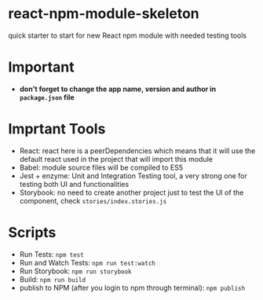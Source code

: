 # react-npm-module-skeleton
quick starter to start for new React npm module with needed testing tools

# Important
- **don't forget to change the app name, version and author in `package.json` file**

# Imprtant Tools
- React: react here is a peerDependencies which means that it will use the default react used in the project that will import this module
- Babel: module source files will be compiled to ES5
- Jest + enzyme: Unit and Integration Testing tool, a very strong one for testing both UI and functionalities
- Storybook: no need to create another project just to test the UI of the component, check `stories/index.stories.js`

# Scripts
- Run Tests: `npm test`
- Run and Watch Tests: `npm run test:watch`
- Run Storybook: `npm run storybook`
- Build: `npm run build`
- publish to NPM (after you login to npm through terminal): `npm publish`
